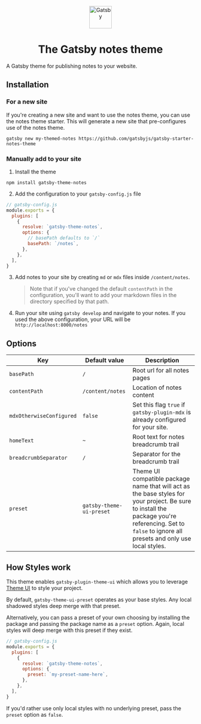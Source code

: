 <p align="center">
  <a href="https://www.gatsbyjs.com">
    <img alt="Gatsby" src="https://www.gatsbyjs.com/Gatsby-Monogram.svg" width="60" />
  </a>
</p>
<h1 align="center">
  The Gatsby notes theme
</h1>

A Gatsby theme for publishing notes to your website.

## Installation

### For a new site

If you're creating a new site and want to use the notes theme, you can use the notes theme starter. This will generate a new site that pre-configures use of the notes theme.

```shell
gatsby new my-themed-notes https://github.com/gatsbyjs/gatsby-starter-notes-theme
```

### Manually add to your site

1. Install the theme

```shell
npm install gatsby-theme-notes
```

2. Add the configuration to your `gatsby-config.js` file

```js
// gatsby-config.js
module.exports = {
  plugins: [
    {
      resolve: `gatsby-theme-notes`,
      options: {
        // basePath defaults to `/`
        basePath: `/notes`,
      },
    },
  ],
}
```

3. Add notes to your site by creating `md` or `mdx` files inside `/content/notes`.

   > Note that if you've changed the default `contentPath` in the configuration, you'll want to add your markdown files in the directory specified by that path.

4. Run your site using `gatsby develop` and navigate to your notes. If you used the above configuration, your URL will be `http://localhost:8000/notes`

## Options

| Key                      | Default value            | Description                                                                                                                                                                                            |
| ------------------------ | ------------------------ | ------------------------------------------------------------------------------------------------------------------------------------------------------------------------------------------------------ |
| `basePath`               | `/`                      | Root url for all notes pages                                                                                                                                                                           |
| `contentPath`            | `/content/notes`         | Location of notes content                                                                                                                                                                              |
| `mdxOtherwiseConfigured` | `false`                  | Set this flag `true` if `gatsby-plugin-mdx` is already configured for your site.                                                                                                                       |
| `homeText`               | `~`                      | Root text for notes breadcrumb trail                                                                                                                                                                   |
| `breadcrumbSeparator`    | `/`                      | Separator for the breadcrumb trail                                                                                                                                                                     |
| `preset`                 | `gatsby-theme-ui-preset` | Theme UI compatible package name that will act as the base styles for your project. Be sure to install the package you're referencing. Set to `false` to ignore all presets and only use local styles. |

## How Styles work

This theme enables `gatsby-plugin-theme-ui` which allows you to leverage [Theme UI](https://theme-ui.com/) to style your project.

By default, `gatsby-theme-ui-preset` operates as your base styles. Any local shadowed styles deep merge with that preset.

Alternatively, you can pass a preset of your own choosing by installing the package and passing the package name as a `preset` option. Again, local styles will deep merge with this preset if they exist.

```js
// gatsby-config.js
module.exports = {
  plugins: [
    {
      resolve: `gatsby-theme-notes`,
      options: {
        preset: `my-preset-name-here`,
      },
    },
  ],
}
```

If you'd rather use only local styles with no underlying preset, pass the `preset` option as `false`.
